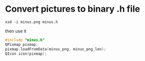 # Convert pictures to binary .h file

```
xxd -i minus.png minus.h
```

then use it

```cpp
#include "minus.h"
QPixmap pixmap;
pixmap.loadFromData(minus_png, minus_png_len);
QIcon icon(pixmap);
```
